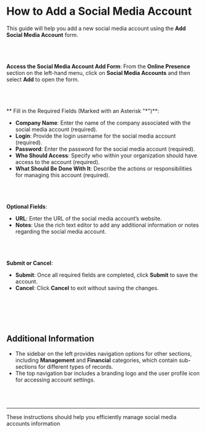 **How to Add a Social Media Account**
=============================
This guide will help you add a new social media account using the **Add Social Media Account** form.
<br></br>
<br></br>

**Access the Social Media Account Add Form**:
From the **Online Presence** section on the left-hand menu, click on **Social Media Accounts** and then select **Add** to open the form.
<br></br>
<br></br>

** Fill in the Required Fields (Marked with an Asterisk "*")**:

- **Company Name**: Enter the name of the company associated with the social media account (required).
- **Login**: Provide the login username for the social media account (required).
- **Password**: Enter the password for the social media account (required).
- **Who Should Access**: Specify who within your organization should have access to the account (required).
- **What Should Be Done With It**: Describe the actions or responsibilities for managing this account (required).
<br></br>
<br></br>

**Optional Fields**:
- **URL**: Enter the URL of the social media account’s website.
- **Notes**: Use the rich text editor to add any additional information or notes regarding the social media account.
<br></br>
<br></br>

**Submit or Cancel**:
- **Submit**: Once all required fields are completed, click **Submit** to save the account.
- **Cancel**: Click **Cancel** to exit without saving the changes.

<br></br>
<br></br>

   ## **Additional Information**
- The sidebar on the left provides navigation options for other sections, including **Management** and **Financial** categories, which contain sub-sections for different types of records.
- The top navigation bar includes a branding logo and the user profile icon for accessing account settings.
<br></br>
<br></br>

---
These instructions should help you efficiently manage social media accounts information